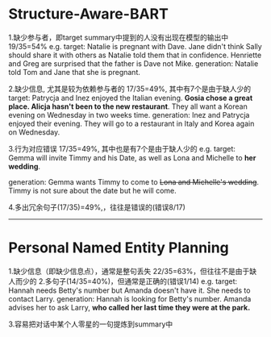 
# Structure-Aware-BART
1.缺少参与者，即target summary中提到的人没有出现在模型的输出中 19/35=54%
e.g.
target:
Natalie is pregnant with Dave. Jane didn't think Sally should share it with others as Natalie told them that in confidence. Henriette and Greg are surprised that the father is Dave not Mike.
generation:
Natalie told Tom and Jane that she is pregnant.

2.缺少信息, 尤其是较为依赖参与者的  17/35=49%, 其中有7个是由于缺人少的
target:
Patrycja and Inez enjoyed the Italian evening. **Gosia chose a great place. Alicja hasn't been to the new restaurant**. They all want a Korean evening on Wednesday in two weeks time.
generation:
Inez and Patrycja enjoyed their evening. They will go to a restaurant in Italy and Korea again on Wednesday.

3.行为对应错误 17/35=49%, 其中也是有7个是由于缺人少的
e.g.
target:
 Gemma will invite Timmy and his Date, as well as Lona and Michelle to **her wedding**.

generation:
Gemma wants Timmy to come to ~~Lona and Michelle's wedding~~. Timmy is not sure about the date but he will come.


4.多出冗余句子(17/35)=49%,，往往是错误的(错误8/17)

---

# Personal Named Entity Planning
1.缺少信息（即缺少信息点），通常是整句丢失 22/35=63%，但往往不是由于缺人而少的
2.多句子(14/35=40%)，但通常是正确的(错误1/14)
e.g. 
target:
Hannah needs Betty's number but Amanda doesn't have it. She needs to contact Larry.
generation:
Hannah is looking for Betty's number. Amanda advises her to ask Larry, **who called her last time they were at the park.**

3.容易把对话中某个人零星的一句提炼到summary中